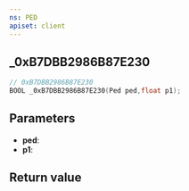 ```yaml
---
ns: PED
apiset: client
---
```

## _0xB7DBB2986B87E230

```c
// 0xB7DBB2986B87E230
BOOL _0xB7DBB2986B87E230(Ped ped,float p1);
```


## Parameters
* **ped**:
* **p1**:

## Return value


